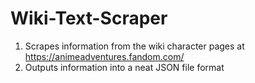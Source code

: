 # Wiki-Text-Scraper
 
1) Scrapes information from the wiki character pages at https://animeadventures.fandom.com/
2) Outputs information into a neat JSON file format

